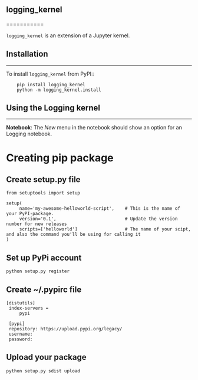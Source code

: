 ## logging_kernel
===========

``logging_kernel`` is an extension of a Jupyter kernel. 

## Installation
------------
To install ``logging_kernel`` from PyPI::
```
    pip install logging_kernel
    python -m logging_kernel.install
```

## Using the Logging kernel
---------------------
**Notebook**: The *New* menu in the notebook should show an option for an Logging notebook.



# Creating pip package

## Create setup.py file

```
from setuptools import setup
 
setup(
     name='my-awesome-helloworld-script',    # This is the name of your PyPI-package.
     version='0.1',                          # Update the version number for new releases
     scripts=['helloworld']                  # The name of your scipt, and also the command you'll be using for calling it
)
```

## Set up PyPi account
```
python setup.py register
```

## Create ~/.pypirc file
```
[distutils]
 index-servers =
     pypi

 [pypi]
 repository: https://upload.pypi.org/legacy/
 username:
 password:

```

## Upload your package
```
python setup.py sdist upload
```
